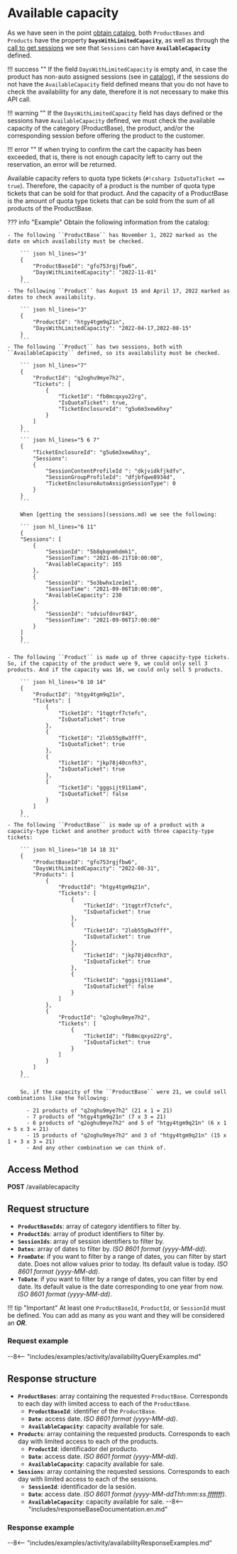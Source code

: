 # Available capacity

As we have seen in the point [obtain catalog](catalog.md), both ``ProductBases`` and ``Products`` have the property **``DaysWithLimitedCapacity``**, as well as through the [call to get sessions](sessions.md) we see that ``Sessions`` can have **``AvailableCapacity``** defined.

!!! success ""
    If the field ``DaysWithLimitedCapacity`` is empty and, in case the product has non-auto assigned sessions (see in [catalog](catalog.md)), if the sessions do not have the ``AvailableCapacity`` field defined means that you do not have to check the availability for any date, therefore it is not necessary to make this API call.

!!! warning ""
    If the ``DaysWithLimitedCapacity`` field has days defined or the sessions have ``AvailableCapacity`` defined, we must check the available capacity of the category (ProductBase), the product, and/or the corresponding session before offering the product to the customer.

!!! error ""
    If when trying to confirm the cart the capacity has been exceeded, that is, there is not enough capacity left to carry out the reservation, an error will be returned.

Available capacity refers to quota type tickets (``#!csharp IsQuotaTicket == true``). Therefore, the capacity of a product is the number of quota type tickets that can be sold for that product. And the capacity of a ProductBase is the amount of quota type tickets that can be sold from the sum of all products of the ProductBase.

??? info "Example"
    Obtain the following information from the catalog:

    - The following ``ProductBase`` has November 1, 2022 marked as the date on which availability must be checked.

        ``` json hl_lines="3"
        {
            "ProductBaseId": "gfo753rgjfbw6",
            "DaysWithLimitedCapacity": "2022-11-01"
        }
        ```
    - The following ``Product`` has August 15 and April 17, 2022 marked as dates to check availability.

        ``` json hl_lines="3"
        {
            "ProductId": "htgy4tgm9q21n",
            "DaysWithLimitedCapacity": "2022-04-17,2022-08-15"
        }
        ```
    - The following ``Product`` has two sessions, both with ``AvailableCapacity`` defined, so its availability must be checked.

        ``` json hl_lines="7"
        {
            "ProductId": "q2oghu9mye7h2",
            "Tickets": [
                {
                    "TicketId": "fb8mcqxyo22rg",
                    "IsQuotaTicket": true,
                    "TicketEnclosureId": "g5u6m3xew6hxy"
                }
            ]
        }
        ```
        ``` json hl_lines="5 6 7"
        {
            "TicketEnclosureId": "g5u6m3xew6hxy",
            "Sessions": 
            {
                "SessionContentProfileId ": "dkjvidkfjkdfv",
                "SessionGroupProfileId": "dfjbfqwe8934d",
                "TicketEnclosureAutoAssignSessionType": 0
            }
        }
        ```

        When [getting the sessions](sessions.md) we see the following:

        ``` json hl_lines="6 11"
        {
        "Sessions": [
            {
                "SessionId": "5b8qkqnmhdmk1",
                "SessionTime": "2021-06-21T10:00:00",
                "AvailableCapacity": 165
            },
            {
                "SessionId": "5o3bwhx1ze1m1",
                "SessionTime": "2021-09-06T10:00:00",
                "AvailableCapacity": 230
            },
            {
                "SessionId": "sdviufdnvr843",
                "SessionTime": "2021-09-06T17:00:00"
            }
        ]
        }
        ```

    - The following ``Product`` is made up of three capacity-type tickets. So, if the capacity of the product were 9, we could only sell 3 products. And if the capacity was 16, we could only sell 5 products.

        ``` json hl_lines="6 10 14"
        {
            "ProductId": "htgy4tgm9q21n",
            "Tickets": [
                {
                    "TicketId": "1tqgtrf7ctefc",
                    "IsQuotaTicket": true
                }, 
                {
                    "TicketId": "2lob55g8w3fff",
                    "IsQuotaTicket": true
                }, 
                {
                    "TicketId": "jkp78j40cnfh3",
                    "IsQuotaTicket": true
                }, 
                {
                    "TicketId": "gggsijt911am4",
                    "IsQuotaTicket": false
                }
            ]
        }
        ```
    - The following ``ProductBase`` is made up of a product with a capacity-type ticket and another product with three capacity-type tickets:

        ``` json hl_lines="10 14 18 31"
        {
            "ProductBaseId": "gfo753rgjfbw6",
            "DaysWithLimitedCapacity": "2022-08-31",
            "Products": [
                {
                    "ProductId": "htgy4tgm9q21n",
                    "Tickets": [
                        {
                            "TicketId": "1tqgtrf7ctefc",
                            "IsQuotaTicket": true
                        }, 
                        {
                            "TicketId": "2lob55g8w3fff",
                            "IsQuotaTicket": true
                        }, 
                        {
                            "TicketId": "jkp78j40cnfh3",
                            "IsQuotaTicket": true
                        }, 
                        {
                            "TicketId": "gggsijt911am4",
                            "IsQuotaTicket": false
                        }
                    ]
                },
                {
                    "ProductId": "q2oghu9mye7h2",
                    "Tickets": [
                        {
                            "TicketId": "fb8mcqxyo22rg",
                            "IsQuotaTicket": true
                        }
                    ]
                }
            ]
        }
        ```

        So, if the capacity of the ``ProductBase`` were 21, we could sell combinations like the following:

          - 21 products of "q2oghu9mye7h2" (21 x 1 = 21)
          - 7 products of "htgy4tgm9q21n" (7 x 3 = 21)
          - 6 products of "q2oghu9mye7h2" and 5 of "htgy4tgm9q21n" (6 x 1 + 5 x 3 = 21)
          - 15 products of "q2oghu9mye7h2" and 3 of "htgy4tgm9q21n" (15 x 1 + 3 x 3 = 21)
          - And any other combination we can think of.

## Access Method

**POST** /availablecapacity

## Request structure

- **`ProductBaseIds`**: array of category identifiers to filter by.
- **`ProductIds`**: array of product identifiers to filter by.
- **`SessionIds`**: array of session identifiers to filter by.
- **`Dates`**: array of dates to filter by. *ISO 8601 format (yyyy-MM-dd)*.
- **`FromDate`**: if you want to filter by a range of dates, you can filter by start date. Does not allow values prior to today. Its default value is today. *ISO 8601 format (yyyy-MM-dd)*.
- **`ToDate`**: if you want to filter by a range of dates, you can filter by end date. Its default value is the date corresponding to one year from now. *ISO 8601 format (yyyy-MM-dd)*.

!!! tip "Important"
    At least one `ProductBaseId`, `ProductId`, or `SessionId` must be defined. You can add as many as you want and they will be considered an ***OR***.

### Request example

--8<-- "includes/examples/activity/availabilityQueryExamples.md"

## Response structure

- **`ProductBases`**: array containing the requested `ProductBase`. Corresponds to each day with limited access to each of the `ProductBase`.
    - **`ProductBaseId`**: identifier of the `ProductBase`.
    - **`Date`**: access date. *ISO 8601 format (yyyy-MM-dd)*.
    - **`AvailableCapacity`**: capacity available for sale.
- **`Products`**: array containing the requested products. Corresponds to each day with limited access to each of the products.
    - **`ProductId`**: identificador del producto.
    - **`Date`**: access date. *ISO 8601 format (yyyy-MM-dd)*.
    - **`AvailableCapacity`**: capacity available for sale.
- **`Sessions`**: array containing the requested sessions. Corresponds to each day with limited access to each of the sessions.
    - **`SessionId`**: identificador de la sesión.
    - **`Date`**: access date. *ISO 8601 format (yyyy-MM-ddThh\:mm\:ss.fffffff)*.
    - **`AvailableCapacity`**: capacity available for sale.
--8<-- "includes/responseBaseDocumentation.en.md"

### Response example

--8<-- "includes/examples/activity/availabilityResponseExamples.md"
